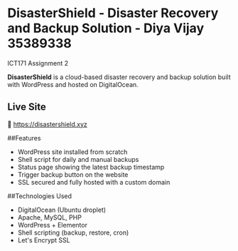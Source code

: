 # DisasterShield - Disaster Recovery and Backup Solution - Diya Vijay 35389338
 ICT171 Assignment 2

**DisasterShield** is a cloud-based disaster recovery and backup solution built with WordPress and hosted on DigitalOcean.

## Live Site
🔗 https://disastershield.xyz

##Features
- WordPress site installed from scratch
- Shell script for daily and manual backups
- Status page showing the latest backup timestamp
- Trigger backup button on the website
- SSL secured and fully hosted with a custom domain

##Technologies Used
- DigitalOcean (Ubuntu droplet)
- Apache, MySQL, PHP
- WordPress + Elementor
- Shell scripting (backup, restore, cron)
- Let's Encrypt SSL
